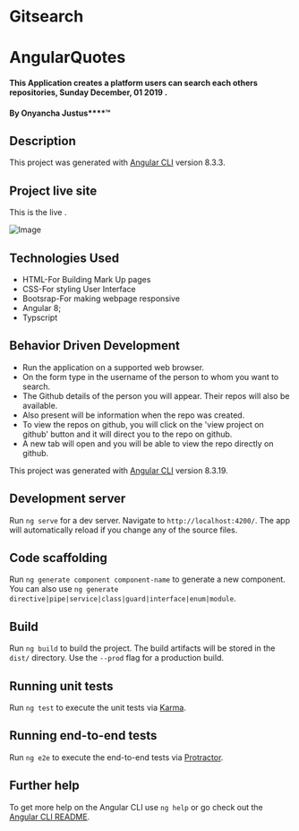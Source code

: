 # Gitsearch
#  AngularQuotes
#### This Application creates a platform users can search each others repositories, Sunday December, 01 2019 .


#### By Onyancha Justus****&trade;

## Description

This project was generated with [Angular CLI](https://github.com/angular/angular-cli) version 8.3.3.

## Project live site
  This is the live .[ ]()

  ![Image]()

  ## Technologies Used
* HTML-For Building Mark Up pages
* CSS-For styling User Interface
* Bootsrap-For making webpage responsive
* Angular 8;
* Typscript

## Behavior Driven Development
* Run the application on a supported web browser.
* On the form type in the username of the person to whom you want to search.
* The Github details of the person you will appear. Their repos will also be available.
* Also present will be information when the repo was created.
* To view the repos on github, you will click on the 'view project on github' button and it will direct you to the repo on github.
* A new tab will open and you will be able to view the repo directly on github.

This project was generated with [Angular CLI](https://github.com/angular/angular-cli) version 8.3.19.

## Development server

Run `ng serve` for a dev server. Navigate to `http://localhost:4200/`. The app will automatically reload if you change any of the source files.

## Code scaffolding

Run `ng generate component component-name` to generate a new component. You can also use `ng generate directive|pipe|service|class|guard|interface|enum|module`.

## Build

Run `ng build` to build the project. The build artifacts will be stored in the `dist/` directory. Use the `--prod` flag for a production build.

## Running unit tests

Run `ng test` to execute the unit tests via [Karma](https://karma-runner.github.io).

## Running end-to-end tests

Run `ng e2e` to execute the end-to-end tests via [Protractor](http://www.protractortest.org/).

## Further help

To get more help on the Angular CLI use `ng help` or go check out the [Angular CLI README](https://github.com/angular/angular-cli/blob/master/README.md).
